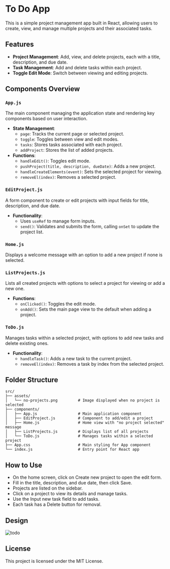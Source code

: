 # To Do App
This is a simple project management app built in React, allowing users to create, view, and manage multiple projects and their associated tasks. 

## Features

- **Project Management**: Add, view, and delete projects, each with a title, description, and due date.
- **Task Management**: Add and delete tasks within each project.
- **Toggle Edit Mode**: Switch between viewing and editing projects.
  
## Components Overview

### `App.js`
The main component managing the application state and rendering key components based on user interaction.

- **State Management**:
  - `page`: Tracks the current page or selected project.
  - `toggle`: Toggles between view and edit modes.
  - `tasks`: Stores tasks associated with each project.
  - `addProject`: Stores the list of added projects.
- **Functions**:
  - `handleEdit()`: Toggles edit mode.
  - `pushProject(title, description, dueDate)`: Adds a new project.
  - `handleCreateElements(event)`: Sets the selected project for viewing.
  - `removeEl(index)`: Removes a selected project.

### `EditProject.js`
A form component to create or edit projects with input fields for title, description, and due date.

- **Functionality**:
  - Uses `useRef` to manage form inputs.
  - `send()`: Validates and submits the form, calling `onSet` to update the project list.

### `Home.js`
Displays a welcome message with an option to add a new project if none is selected.

### `ListProjects.js`
Lists all created projects with options to select a project for viewing or add a new one.

- **Functions**:
  - `onClicked()`: Toggles the edit mode.
  - `onAdd()`: Sets the main page view to the default when adding a project.

### `ToDo.js`
Manages tasks within a selected project, with options to add new tasks and delete existing ones.

- **Functionality**:
  - `handleTask()`: Adds a new task to the current project.
  - `removeEl(index)`: Removes a task by index from the selected project.
  
## Folder Structure
 
    src/
    ├── assets/
    │   └── no-projects.png         # Image displayed when no project is selected
    ├── components/
    │   ├── App.js                  # Main application component
    │   ├── EditProject.js          # Component to add/edit a project
    │   ├── Home.js                 # Home view with "no project selected" message
    │   ├── ListProjects.js         # Displays list of all projects
    │   └── ToDo.js                 # Manages tasks within a selected project
    ├── App.css                     # Main styling for App component
    └── index.js                    # Entry point for React app

## How to Use
- On the home screen, click on Create new project to open the edit form.
- Fill in the title, description, and due date, then click Save.
- Projects are listed on the sidebar.
- Click on a project to view its details and manage tasks.
- Use the Input new task field to add tasks.
- Each task has a Delete button for removal.

## Design

![todo](https://github.com/user-attachments/assets/11e0e169-a6f9-4414-91ea-32e78c970938)


## License
This project is licensed under the MIT License.
